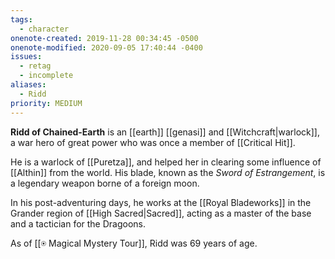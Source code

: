 ```yaml
---
tags:
  - character
onenote-created: 2019-11-28 00:34:45 -0500
onenote-modified: 2020-09-05 17:40:44 -0400
issues:
  - retag
  - incomplete
aliases:
  - Ridd
priority: MEDIUM
---
```

**Ridd of Chained-Earth** is an [[earth]] [[genasi]] and [[Witchcraft|warlock]], a war hero of great power who was once a member of [[Critical Hit]]. 

He is a warlock of [[Puretza]], and helped her in clearing some influence of [[Althin]] from the world. His blade, known as the *Sword of Estrangement*, is a legendary weapon borne of a foreign moon.

In his post-adventuring days, he works at the [[Royal Bladeworks]] in the Grander region of [[High Sacred|Sacred]], acting as a master of the base and a tactician for the Dragoons.

As of [[⍟ Magical Mystery Tour]], Ridd was 69 years of age.

